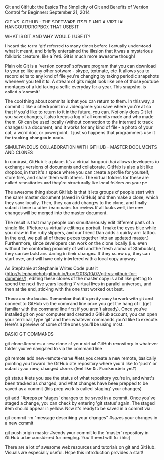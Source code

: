 <!-- This template is in markdown, not html, so
  it will not render beautifully when you copy and
  paste it into your github.io site, but it will at
  least be published. Next week you'll be creating a
  blog template using HTML and CSS and you'll be able
  to copy and paste the blog posts from week 1 in there
  to make them pretty next week.

  For now, please replace the title, subtitle (if desired),
  and date with the text you would like. Markdown is pretty
  simple, so you can just feel free to type. =) -->


Git and GitHub: the Basics
The Simplicity of Git and Benefits of Version Control for Beginners
September 21, 2014

GIT VS. GITHUB - THE SOFTWARE ITSELF AND A VIRTUAL HANGOUT/DROPBOX THAT USES IT

WHAT IS GIT AND WHY WOULD I USE IT?

I heard the term 'git' referred to many times before I actually understood what it meant, and briefly entertained the illusion that it was a mysterious folkloric creature, like a Yeti. Git is much more awesome though!

Plain old Git is a 'version control' software program that you can download to your pc like any other sotware - skype, textmate, etc. It allows you to record edits to any kind of file you're changing by taking periodic snapshots whenever you tell it to. A stream of gits might look like one of those youtube montages of a kid taking a selfie everyday for a year. This snapshot is called a 'commit.' 

The cool thing about commits is that you can return to them. In this way, a commit is like a checkpoint in a videogame: you save where you're at so that if you'd like to return to it in the future, you can. Not only does Git let you save changes, it also keeps a log of all commits made and who made them. Git can be used locally (without connection to the internet) to track changes in a document, and it works for any kind of file - a photo of your cat, a word doc, or powerpoint. It just so happens that programmers use it for tracking changes in code.

SIMULTANEOUS COLLABORATION WITH GITHUB - MASTER DOCUMENTS AND CLONES

In contrast, GitHub is a place.  It's a virtual hangout that allows developers to exchange versions of documents and collaborate. GitHub is also a bit like dropbox, in that it's a space where you can create a profile for yourself, store files, and share them with others. The virtual folders for these are called repositories and they're structurally like local folders on your pc.

The awesome thing about GitHub is that it lets groups of people start with the same master document (saved in GitHub) and then make a clone, which they save locally. Then, they can add changes to the clone, and finally submit these to other teammates for review. If all looks well, the new changes will be merged into the master document. 

The result is that many people can simultaneously edit different parts of a single file. (Picture us virtually editing a portrait. I make the eyes blue while you draw in the ruby slippers, and our friend Dan adds a quirky arm tattoo. In the end, we pull all of these pieces together into an updated master.) Furthermore, since developers can work on the clone locally (i.e. even without the comforting proximity of wifi and the fresh aroma of Starbucks), they can be bold and daring in their changes. If they screw up, they can start over, and will have only interfered with a local copy anyway. 

As Stephanie at Stephanie Writes Code puts it (http://stephaniehoh.github.io/blog/2013/10/07/git-vs-github-for-dummies/), editing these clones of the master copy is a bit like getting to spend the next five years leading 7 virtual lives in parallel universes, and then at the end, sticking with the one that worked out best.

Those are the basics. Remember that it's pretty easy to work with git and connect to GitHub via the command line once you get the hang of it (get familiar with the command line first if you aren't already). Once you've installed git on your computer and created a GitHub account, you can open your terminal, type 'git' and then whatever commands you'd like to execute. Here's a preview of some of the ones you'll be using most: 

BASIC GIT COMMANDS

git clone <url> #creates a new clone of your virtual GitHub repository in whatever folder you've navigated to via the command line

git remote add new-remote-name <url>   #lets you create a new remote, basically pointing you toward the GitHub site repository where you'd like to 'push' or submit your new, changed clones (feel like Dr. Frankenstein yet?)

git status #lets you see the status of what repository you're in, and what's been tracked as changed, and what changes have been prepped to be saved as a commit (this prep work is called 'staging' your changes)

git add <name of changed file>' #preps pr 'stages' changes to be saved in a commit. Once you've staged a change, you can check by entering 'git status' again. The staged item should appear in yellow. Now it's ready to be saved in a commit via: 

git commit -m "message describing your changes" #saves your changes in a new commit

git push origin master #sends your commit to the 'master' repository in GitHub to be considered for merging. You'll need wifi for this;)

There are a lot of awesome web resources and tutorials on git and GitHub. Visuals are especially useful. Hope this introduction provides a start!








